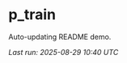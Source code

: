 # p_train

Auto-updating README demo.

<!--START_SECTION:status-->
_Last run: 2025-08-29 10:40 UTC_
<!--END_SECTION:status-->






























































































































































































